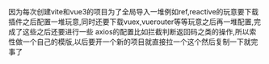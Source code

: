 因为每次创建vite和vue3的项目为了全局导入一堆例如ref,reactive的玩意要下载插件之后配置一堆玩意,同时还要下载vuex,vuerouter等等玩意之后再一堆配置,完成了这些之后还要进行一些 axios的配置比如拦截判断返回码之类的操作,所以索性做一个自己的模版,以后要开一个新的项目就直接拉一个这个然后复制一下就完事了
